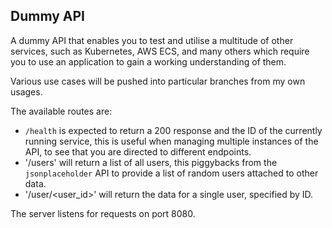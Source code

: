## Dummy API

A dummy API that enables you to test and utilise a multitude of other services, such as Kubernetes, AWS ECS, and many others which require you to use an application to gain a working understanding of them.

Various use cases will be pushed into particular branches from my own usages.

The available routes are:
* `/health` is expected to return a 200 response and the ID of the currently running service, this is useful when managing multiple instances of the API, to see that you are directed to different endpoints.
* '/users' will return a list of all users, this piggybacks from the `jsonplaceholder` API to provide a list of random users attached to other data.
* '/user/<user_id>' will return the data for a single user, specified by ID.

The server listens for requests on port 8080.

